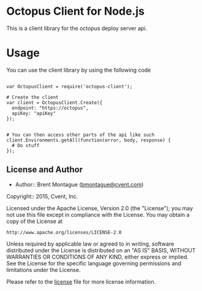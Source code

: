 Octopus Client for Node.js
==========================

This is a client library for the octopus deploy server api.


# Usage

You can use the client library by using the following code

```

var OctopusClient = require('octopus-client');

# Create the client
var client = OctopusClient.Create({
  endpoint: "https://octopus",
  apiKey: "apiKey"
});


# You can then access other parts of the api like such
client.Environments.getAll(function(error, body, response) {
  # Do stuff
});
```

## License and Author

* Author:: Brent Montague (<bmontague@cvent.com>)

Copyright:: 2015, Cvent, Inc.

Licensed under the Apache License, Version 2.0 (the "License");
you may not use this file except in compliance with the License.
You may obtain a copy of the License at

    http://www.apache.org/licenses/LICENSE-2.0

Unless required by applicable law or agreed to in writing, software
distributed under the License is distributed on an "AS IS" BASIS,
WITHOUT WARRANTIES OR CONDITIONS OF ANY KIND, either express or implied.
See the License for the specific language governing permissions and
limitations under the License.

Please refer to the [license](LICENSE.md) file for more license information.
